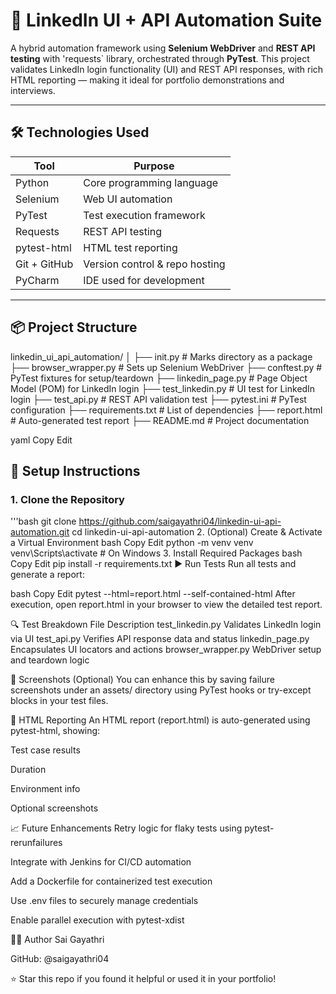 # 🔗 LinkedIn UI + API Automation Suite

A hybrid automation framework using **Selenium WebDriver** and **REST API testing** with 'requests` library, orchestrated through **PyTest**. This project validates LinkedIn login functionality (UI) and REST API responses, with rich HTML reporting — making it ideal for portfolio demonstrations and interviews.

---

## 🛠 Technologies Used

| Tool            | Purpose                        |
|-----------------|---------------------------------|
| Python          | Core programming language       |
| Selenium        | Web UI automation               |
| PyTest          | Test execution framework        |
| Requests        | REST API testing                |
| pytest-html     | HTML test reporting             |
| Git + GitHub    | Version control & repo hosting  |
| PyCharm         | IDE used for development        |

---

## 📦 Project Structure

linkedin_ui_api_automation/
│
├── init.py # Marks directory as a package
├── browser_wrapper.py # Sets up Selenium WebDriver
├── conftest.py # PyTest fixtures for setup/teardown
├── linkedin_page.py # Page Object Model (POM) for LinkedIn login
├── test_linkedin.py # UI test for LinkedIn login
├── test_api.py # REST API validation test
├── pytest.ini # PyTest configuration
├── requirements.txt # List of dependencies
├── report.html # Auto-generated test report
├── README.md # Project documentation

yaml
Copy
Edit
## 🚀 Setup Instructions

### 1. Clone the Repository

'''bash
git clone https://github.com/saigayathri04/linkedin-ui-api-automation.git
cd linkedin-ui-api-automation
2. (Optional) Create & Activate a Virtual Environment
bash
Copy
Edit
python -m venv venv
venv\Scripts\activate    # On Windows
3. Install Required Packages
bash
Copy
Edit
pip install -r requirements.txt
▶️ Run Tests
Run all tests and generate a report:

bash
Copy
Edit
pytest --html=report.html --self-contained-html
After execution, open report.html in your browser to view the detailed test report.

🔍 Test Breakdown
File	Description
test_linkedin.py	Validates LinkedIn login via UI
test_api.py	Verifies API response data and status
linkedin_page.py	Encapsulates UI locators and actions
browser_wrapper.py	WebDriver setup and teardown logic

📸 Screenshots (Optional)
You can enhance this by saving failure screenshots under an assets/ directory using PyTest hooks or try-except blocks in your test files.

📑 HTML Reporting
An HTML report (report.html) is auto-generated using pytest-html, showing:

Test case results

Duration

Environment info

Optional screenshots

📈 Future Enhancements
 Retry logic for flaky tests using pytest-rerunfailures

 Integrate with Jenkins for CI/CD automation

 Add a Dockerfile for containerized test execution

 Use .env files to securely manage credentials

 Enable parallel execution with pytest-xdist

👩‍💻 Author
Sai Gayathri

GitHub: @saigayathri04

⭐ Star this repo if you found it helpful or used it in your portfolio!
